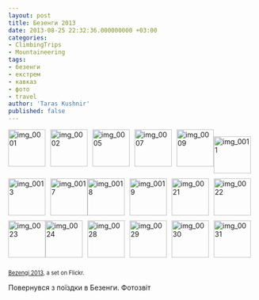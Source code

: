 ```yaml
---
layout: post
title: Безенги 2013
date: 2013-08-25 22:32:36.000000000 +03:00
categories:
- ClimbingTrips
- Mountaineering
tags:
- безенги
- екстрем
- кавказ
- фото
- travel
author: 'Taras Kushnir'
published: false
---
```

<div style="padding: 0; overflow: hidden; margin: 0; width: 500px;"><a style="text-decoration: none;" title="img_0001" href="http://www.flickr.com/photos/97257980@N05/9594492766/in/set-72157635226919429/"><img style="padding: 0 10px 10px 0; width: 75px; height: 75px; float: left;" src="{{ site.baseurl }}/assets/9594492766_970e7e1754_s.jpg" alt="img_0001" /></a><a style="text-decoration: none;" title="img_0002" href="http://www.flickr.com/photos/97257980@N05/9594495920/in/set-72157635226919429/"><img style="padding: 0 10px 10px 0; width: 75px; height: 75px; float: left;" src="{{ site.baseurl }}/assets/9594495920_8dc557c9cb_s.jpg" alt="img_0002" /></a><a style="text-decoration: none;" title="img_0005" href="http://www.flickr.com/photos/97257980@N05/9594499120/in/set-72157635226919429/"><img style="padding: 0 10px 10px 0; width: 75px; height: 75px; float: left;" src="{{ site.baseurl }}/assets/9594499120_b320f0fe58_s.jpg" alt="img_0005" /></a><a style="text-decoration: none;" title="img_0007" href="http://www.flickr.com/photos/97257980@N05/9591705281/in/set-72157635226919429/"><img style="padding: 0 10px 10px 0; width: 75px; height: 75px; float: left;" src="{{ site.baseurl }}/assets/9591705281_9b72cdda31_s.jpg" alt="img_0007" /></a><a style="text-decoration: none;" title="img_0009" href="http://www.flickr.com/photos/97257980@N05/9594503402/in/set-72157635226919429/"><img style="padding: 0 0 10px; width: 75px; height: 75px; float: left;" src="{{ site.baseurl }}/assets/9594503402_d94eaff64b_s.jpg" alt="img_0009" /></a>

<a style="text-decoration: none;" title="img_0011" href="http://www.flickr.com/photos/97257980@N05/9594505510/in/set-72157635226919429/"><img style="padding: 0 10px 10px 0; width: 75px; height: 75px; float: left;" src="{{ site.baseurl }}/assets/9594505510_aee588f828_s.jpg" alt="img_0011" /></a><a style="text-decoration: none;" title="img_0013" href="http://www.flickr.com/photos/97257980@N05/9594506794/in/set-72157635226919429/"><img style="padding: 0 10px 10px 0; width: 75px; height: 75px; float: left;" src="{{ site.baseurl }}/assets/9594506794_68e5f25869_s.jpg" alt="img_0013" /></a><a style="text-decoration: none;" title="img_0017" href="http://www.flickr.com/photos/97257980@N05/9594513128/in/set-72157635226919429/"><img style="padding: 0 0 10px; width: 75px; height: 75px; float: left;" src="{{ site.baseurl }}/assets/9594513128_17ca6bff9c_s.jpg" alt="img_0017" /></a>

<a style="text-decoration: none;" title="img_0018" href="http://www.flickr.com/photos/97257980@N05/9591719997/in/set-72157635226919429/"><img style="padding: 0 10px 10px 0; width: 75px; height: 75px; float: left;" src="{{ site.baseurl }}/assets/9591719997_f22cf573f8_s.jpg" alt="img_0018" /></a><a style="text-decoration: none;" title="img_0019" href="http://www.flickr.com/photos/97257980@N05/9591721391/in/set-72157635226919429/"><img style="padding: 0 10px 10px 0; width: 75px; height: 75px; float: left;" src="{{ site.baseurl }}/assets/9591721391_2acddae59e_s.jpg" alt="img_0019" /></a><a style="text-decoration: none;" title="img_0021" href="http://www.flickr.com/photos/97257980@N05/9594518500/in/set-72157635226919429/"><img style="padding: 0 10px 10px 0; width: 75px; height: 75px; float: left;" src="{{ site.baseurl }}/assets/9594518500_1fa9eb8710_s.jpg" alt="img_0021" /></a><a style="text-decoration: none;" title="img_0022" href="http://www.flickr.com/photos/97257980@N05/9594520088/in/set-72157635226919429/"><img style="padding: 0 10px 10px 0; width: 75px; height: 75px; float: left;" src="{{ site.baseurl }}/assets/9594520088_6ec3695dd2_s.jpg" alt="img_0022" /></a><a style="text-decoration: none;" title="img_0023" href="http://www.flickr.com/photos/97257980@N05/9594521344/in/set-72157635226919429/"><img style="padding: 0 0 10px; width: 75px; height: 75px; float: left;" src="{{ site.baseurl }}/assets/9594521344_5ea88f105c_s.jpg" alt="img_0023" /></a>

<a style="text-decoration: none;" title="img_0024" href="http://www.flickr.com/photos/97257980@N05/9594523072/in/set-72157635226919429/"><img style="padding: 0 10px 10px 0; width: 75px; height: 75px; float: left;" src="{{ site.baseurl }}/assets/9594523072_4f3543dcb7_s.jpg" alt="img_0024" /></a><a style="text-decoration: none;" title="img_0028" href="http://www.flickr.com/photos/97257980@N05/9591731607/in/set-72157635226919429/"><img style="padding: 0 10px 10px 0; width: 75px; height: 75px; float: left;" src="{{ site.baseurl }}/assets/9591731607_85df209653_s.jpg" alt="img_0028" /></a><a style="text-decoration: none;" title="img_0029" href="http://www.flickr.com/photos/97257980@N05/9591732863/in/set-72157635226919429/"><img style="padding: 0 10px 10px 0; width: 75px; height: 75px; float: left;" src="{{ site.baseurl }}/assets/9591732863_887cf7139a_s.jpg" alt="img_0029" /></a><a style="text-decoration: none;" title="img_0030" href="http://www.flickr.com/photos/97257980@N05/9594529638/in/set-72157635226919429/"><img style="padding: 0 10px 10px 0; width: 75px; height: 75px; float: left;" src="{{ site.baseurl }}/assets/9594529638_f87114e47b_s.jpg" alt="img_0030" /></a><a style="text-decoration: none;" title="img_0031" href="http://www.flickr.com/photos/97257980@N05/9591736085/in/set-72157635226919429/"><img style="padding: 0 0 10px; width: 75px; height: 75px; float: left;" src="{{ site.baseurl }}/assets/9591736085_f709f06291_s.jpg" alt="img_0031" /></a></div>
<div style="font-size: .8em; margin-top: 0; margin-bottom: 5px;">

[Bezengi 2013](http://www.flickr.com/photos/97257980@N05/sets/72157635226919429/), a set on Flickr.
</div>

Повернувся з поїздки в Безенги. Фотозвіт
